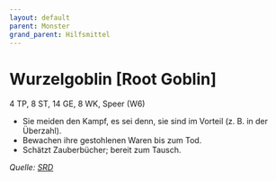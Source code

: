 ```yaml
---
layout: default
parent: Monster
grand_parent: Hilfsmittel
---
```


# Wurzelgoblin [Root Goblin]
4 TP, 8 ST, 14 GE, 8 WK, Speer (W6)
- Sie meiden den Kampf, es sei denn, sie sind im Vorteil (z. B. in der Überzahl).
- Bewachen ihre gestohlenen Waren bis zum Tod.
- Schätzt Zauberbücher; bereit zum Tausch.

*Quelle: [SRD](/cairn-srd#bestiarium)*
